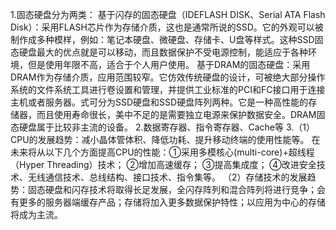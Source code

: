 1.固态硬盘分为两类：
基于闪存的固态硬盘（IDEFLASH DISK、Serial ATA Flash Disk）：采用FLASH芯片作为存储介质，这也是通常所说的SSD。它的外观可以被制作成多种模样，例如：笔记本硬盘、微硬盘、存储卡、U盘等样式。这种SSD固态硬盘最大的优点就是可以移动，而且数据保护不受电源控制，能适应于各种环境，但是使用年限不高，适合于个人用户使用。
基于DRAM的固态硬盘：采用DRAM作为存储介质，应用范围较窄。它仿效传统硬盘的设计，可被绝大部分操作系统的文件系统工具进行卷设置和管理，并提供工业标准的PCI和FC接口用于连接主机或者服务器。式可分为SSD硬盘和SSD硬盘阵列两种。它是一种高性能的存储器，而且使用寿命很长，美中不足的是需要独立电源来保护数据安全。DRAM固态硬盘属于比较非主流的设备。
2.数据寄存器、指令寄存器、Cache等
3.（1）CPU的发展趋势：减小晶体管体积、降低功耗、提升移动终端的使用性能等。
在未来将从以下几个方面提高CPU的性能：①采用多模核心(multi-core)+超线程（Hyper Threading）技术；
②增加高速缓存；
③提高集成度；
④改进安全技术、无线通信技术、总线结构、接口技术、指令集等。
（2）存储技术的发展趋势：固态硬盘和闪存技术将取得长足发展，全闪存阵列和混合阵列将进行竞争；会有更多的服务器端缓存产品；存储将加入更多数据保护特性；以应用为中心的存储将成为主流。
